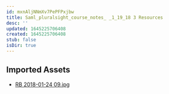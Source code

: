 ```yaml
---
id: mxnAljNNmXv7PePFPxjbw
title: Saml_pluralsight_course_notes_ _1_19_18 3 Resources
desc: ''
updated: 1645225706408
created: 1645225706408
stub: false
isDir: true
---
```

## Imported Assets
- [RB 2018-01-24 09.jpg](/assets/rb-2018-01-24-09.jpg)
